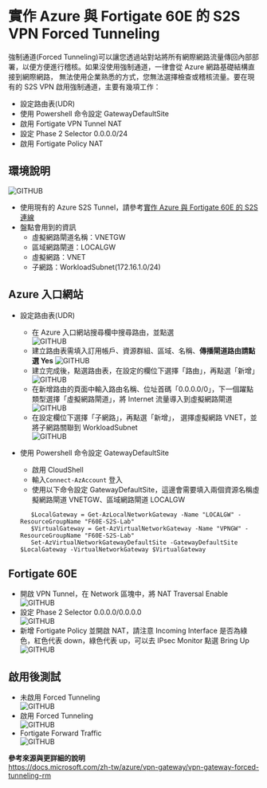# 實作 Azure 與 Fortigate 60E 的 S2S VPN Forced Tunneling
強制通道(Forced Tunneling)可以讓您透過站對站將所有網際網路流量傳回內部部署，以便方便進行稽核。如果沒使用強制通道，一律會從 Azure 網路基礎結構直接到網際網路，
無法使用企業熟悉的方式，您無法選擇檢查或稽核流量。要在現有的 S2S VPN 啟用強制通道，主要有幾項工作：<br>
 - 設定路由表(UDR)<br>
 - 使用 Powershell 命令設定 GatewayDefaultSite <br>
 - 啟用 Fortigate VPN Tunnel NAT<br>
 - 設定 Phase 2 Selector 0.0.0.0/24<br>
 - 啟用 Fortigate Policy NAT<br>
 
## 環境說明
 ![GITHUB](https://github.com/BrianHsing/Azure-Virtual-Network-Gateway/blob/master/forced-tunneling/image/lab.PNG "lab")<br>
 - 使用現有的 Azure S2S Tunnel，請參考[實作 Azure 與 Fortigate 60E 的 S2S 連線](https://github.com/BrianHsing/Azure-Virtual-Network-Gateway/tree/master/S2S/Fortigate) <br>
 - 盤點會用到的資訊<br>
	- 虛擬網路閘道名稱：VNETGW<br>
	- 區域網路閘道：LOCALGW<br>
	- 虛擬網路：VNET<br>
	- 子網路：WorkloadSubnet(172.16.1.0/24)<br>
## Azure 入口網站
 - 設定路由表(UDR)<br>
	- 在 Azure 入口網站搜尋欄中搜尋路由，並點選<br>
	![GITHUB](https://github.com/BrianHsing/Azure-Virtual-Network-Gateway/blob/master/forced-tunneling/image/routetable.PNG "routetable")<br>
	- 建立路由表需填入訂用帳戶、資源群組、區域、名稱、**傳播閘道路由請點選 Yes**
	![GITHUB](https://github.com/BrianHsing/Azure-Virtual-Network-Gateway/blob/master/forced-tunneling/image/routetable1.PNG "routetable1")<br>
	- 建立完成後，點選路由表，在設定的欄位下選擇「路由」，再點選「新增」<br>
	![GITHUB](https://github.com/BrianHsing/Azure-Virtual-Network-Gateway/blob/master/forced-tunneling/image/routetable2.PNG "routetable2")<br>
	- 在新增路由的頁面中輸入路由名稱、位址首碼「0.0.0.0/0」，下一個躍點類型選擇「虛擬網路閘道」，將 Internet 流量導入到虛擬網路閘道<br>
	![GITHUB](https://github.com/BrianHsing/Azure-Virtual-Network-Gateway/blob/master/forced-tunneling/image/routetable3.PNG "routetable3")<br>
	- 在設定欄位下選擇「子網路」，再點選「新增」， 選擇虛擬網路 VNET，並將子網路關聯到 WorkloadSubnet<br>
	![GITHUB](https://github.com/BrianHsing/Azure-Virtual-Network-Gateway/blob/master/forced-tunneling/image/routetable4.PNG "routetable4")<br>
	
 - 使用 Powershell 命令設定 GatewayDefaultSite<br>
	- 啟用 CloudShell<br>
    - 輸入`Connect-AzAccount` 登入<br>
	- 使用以下命令設定 GatewayDefaultSite，這邊會需要填入兩個資源名稱虛擬網路閘道 VNETGW、區域網路閘道 LOCALGW<br>
	 ```
		$LocalGateway = Get-AzLocalNetworkGateway -Name "LOCALGW" -ResourceGroupName "F60E-S2S-Lab"
		$VirtualGateway = Get-AzVirtualNetworkGateway -Name "VPNGW" -ResourceGroupName "F60E-S2S-Lab"
		Set-AzVirtualNetworkGatewayDefaultSite -GatewayDefaultSite $LocalGateway -VirtualNetworkGateway $VirtualGateway
	 ```
## Fortigate 60E
 - 開啟 VPN Tunnel，在 Network 區塊中，將 NAT Traversal Enable<br>
 ![GITHUB](https://github.com/BrianHsing/Azure-Virtual-Network-Gateway/blob/master/forced-tunneling/image/fortigate1.PNG "fortigate1")<br>
 - 設定 Phase 2 Selector 0.0.0.0/0.0.0.0<br>
 ![GITHUB](https://github.com/BrianHsing/Azure-Virtual-Network-Gateway/blob/master/forced-tunneling/image/fortigate2.PNG "fortigate2")<br>
 - 新增 Fortigate Policy 並開啟 NAT，請注意 Incoming Interface 是否為綠色，紅色代表 down，綠色代表 up，可以去 IPsec Monitor 點選 Bring Up<br>
 ![GITHUB](https://github.com/BrianHsing/Azure-Virtual-Network-Gateway/blob/master/forced-tunneling/image/fortigate3.PNG "fortigate3")<br>
## 啟用後測試
 - 未啟用 Forced Tunneling <br>
  ![GITHUB](https://github.com/BrianHsing/Azure-Virtual-Network-Gateway/blob/master/forced-tunneling/image/test.PNG "test")<br>
 - 啟用 Forced Tunneling <br>
  ![GITHUB](https://github.com/BrianHsing/Azure-Virtual-Network-Gateway/blob/master/forced-tunneling/image/test1.PNG "test1")<br>
 - Fortigate Forward Traffic<br>
  ![GITHUB](https://github.com/BrianHsing/Azure-Virtual-Network-Gateway/blob/master/forced-tunneling/image/fortigate4.PNG "fortigate4")<br>


**參考來源與更詳細的說明**<br>
https://docs.microsoft.com/zh-tw/azure/vpn-gateway/vpn-gateway-forced-tunneling-rm